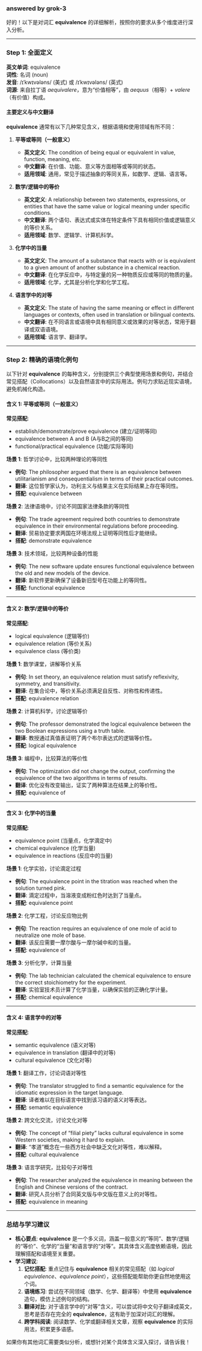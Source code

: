 ### answered by grok-3
好的！以下是对词汇 **equivalence** 的详细解析，按照你的要求从多个维度进行深入分析。

---

### Step 1: 全面定义

**英文单词**: equivalence  
**词性**: 名词 (noun)  
**发音**: /ɪˈkwɪvələns/ (美式) 或 /ɪˈkwɪvələns/ (英式)  
**词源**: 来自拉丁语 *aequivalere*，意为“价值相等”，由 *aequus*（相等）+ *valere*（有价值）构成。

#### 主要定义与中文翻译
**equivalence** 通常有以下几种常见含义，根据语境和使用领域有所不同：

1. **平等或等同（一般意义）**  
   - **英文定义**: The condition of being equal or equivalent in value, function, meaning, etc.  
   - **中文翻译**: 在价值、功能、意义等方面相等或等同的状态。  
   - **适用领域**: 通用，常见于描述抽象的等同关系，如数学、逻辑、语言等。

2. **数学/逻辑中的等价**  
   - **英文定义**: A relationship between two statements, expressions, or entities that have the same value or logical meaning under specific conditions.  
   - **中文翻译**: 两个语句、表达式或实体在特定条件下具有相同价值或逻辑意义的等价关系。  
   - **适用领域**: 数学、逻辑学、计算机科学。

3. **化学中的当量**  
   - **英文定义**: The amount of a substance that reacts with or is equivalent to a given amount of another substance in a chemical reaction.  
   - **中文翻译**: 在化学反应中，与特定量的另一种物质反应或等同的物质的量。  
   - **适用领域**: 化学，尤其是分析化学和化学工程。

4. **语言学中的对等**  
   - **英文定义**: The state of having the same meaning or effect in different languages or contexts, often used in translation or bilingual contexts.  
   - **中文翻译**: 在不同语言或语境中具有相同意义或效果的对等状态，常用于翻译或双语语境。  
   - **适用领域**: 语言学、翻译学。

---

### Step 2: 精确的语境化例句

以下针对 **equivalence** 的每种含义，分别提供三个典型使用场景和例句，并结合常见搭配（Collocations）以及自然语言中的实际用法。例句力求贴近现实语境，避免机械化构造。

#### 含义 1: 平等或等同（一般意义）
**常见搭配**:  
- establish/demonstrate/prove equivalence (建立/证明等同)  
- equivalence between A and B (A与B之间的等同)  
- functional/practical equivalence (功能/实际等同)  

**场景 1**: 哲学讨论中，比较两种理论的等同性  
- **例句**: The philosopher argued that there is an equivalence between utilitarianism and consequentialism in terms of their practical outcomes.  
- **翻译**: 这位哲学家认为，功利主义与结果主义在实际结果上存在等同性。  
- **搭配**: equivalence between  

**场景 2**: 法律语境中，讨论不同国家法律条款的等同性  
- **例句**: The trade agreement required both countries to demonstrate equivalence in their environmental regulations before proceeding.  
- **翻译**: 贸易协定要求两国在环境法规上证明等同性后才能继续。  
- **搭配**: demonstrate equivalence  

**场景 3**: 技术领域，比较两种设备的性能  
- **例句**: The new software update ensures functional equivalence between the old and new models of the device.  
- **翻译**: 新软件更新确保了设备新旧型号在功能上的等同性。  
- **搭配**: functional equivalence  

---

#### 含义 2: 数学/逻辑中的等价
**常见搭配**:  
- logical equivalence (逻辑等价)  
- equivalence relation (等价关系)  
- equivalence class (等价类)  

**场景 1**: 数学课堂，讲解等价关系  
- **例句**: In set theory, an equivalence relation must satisfy reflexivity, symmetry, and transitivity.  
- **翻译**: 在集合论中，等价关系必须满足自反性、对称性和传递性。  
- **搭配**: equivalence relation  

**场景 2**: 计算机科学，讨论逻辑等价  
- **例句**: The professor demonstrated the logical equivalence between the two Boolean expressions using a truth table.  
- **翻译**: 教授通过真值表证明了两个布尔表达式的逻辑等价性。  
- **搭配**: logical equivalence  

**场景 3**: 编程中，比较算法的等价性  
- **例句**: The optimization did not change the output, confirming the equivalence of the two algorithms in terms of results.  
- **翻译**: 优化没有改变输出，证实了两种算法在结果上的等价性。  
- **搭配**: equivalence of  

---

#### 含义 3: 化学中的当量
**常见搭配**:  
- equivalence point (当量点，化学滴定中)  
- chemical equivalence (化学当量)  
- equivalence in reactions (反应中的当量)  

**场景 1**: 化学实验，讨论滴定过程  
- **例句**: The equivalence point in the titration was reached when the solution turned pink.  
- **翻译**: 滴定过程中，当溶液变成粉红色时达到了当量点。  
- **搭配**: equivalence point  

**场景 2**: 化学工程，讨论反应物比例  
- **例句**: The reaction requires an equivalence of one mole of acid to neutralize one mole of base.  
- **翻译**: 该反应需要一摩尔酸与一摩尔碱中和的当量。  
- **搭配**: equivalence of  

**场景 3**: 分析化学，计算当量  
- **例句**: The lab technician calculated the chemical equivalence to ensure the correct stoichiometry for the experiment.  
- **翻译**: 实验室技术员计算了化学当量，以确保实验的正确化学计量。  
- **搭配**: chemical equivalence  

---

#### 含义 4: 语言学中的对等
**常见搭配**:  
- semantic equivalence (语义对等)  
- equivalence in translation (翻译中的对等)  
- cultural equivalence (文化对等)  

**场景 1**: 翻译工作，讨论词语对等性  
- **例句**: The translator struggled to find a semantic equivalence for the idiomatic expression in the target language.  
- **翻译**: 译者难以在目标语言中找到该习语的语义对等表达。  
- **搭配**: semantic equivalence  

**场景 2**: 跨文化交流，讨论文化对等  
- **例句**: The concept of “filial piety” lacks cultural equivalence in some Western societies, making it hard to explain.  
- **翻译**: “孝道”概念在一些西方社会中缺乏文化对等性，难以解释。  
- **搭配**: cultural equivalence  

**场景 3**: 语言学研究，比较句子对等性  
- **例句**: The researcher analyzed the equivalence in meaning between the English and Chinese versions of the contract.  
- **翻译**: 研究人员分析了合同英文版与中文版在意义上的对等性。  
- **搭配**: equivalence in meaning  

---

### 总结与学习建议
- **核心要点**: **equivalence** 是一个多义词，涵盖一般意义的“等同”、数学/逻辑的“等价”、化学的“当量”和语言学的“对等”。其具体含义高度依赖语境，因此理解搭配和语境至关重要。  
- **学习建议**:  
  1. **记忆搭配**: 重点记住与 **equivalence** 相关的常见搭配（如 *logical equivalence*、*equivalence point*），这些搭配能帮助你更自然地使用这个词。  
  2. **语境练习**: 尝试在不同领域（数学、化学、翻译等）中使用 **equivalence** 造句，模仿上述例句的结构。  
  3. **翻译对比**: 对于语言学中的“对等”含义，可以尝试将中文句子翻译成英文，思考是否存在完全的 **equivalence**，这有助于加深对词汇的理解。  
  4. **跨学科阅读**: 阅读数学、化学或翻译相关文章，观察 **equivalence** 的实际用法，积累更多语感。

如果你有其他词汇需要类似分析，或想针对某个具体含义深入探讨，请告诉我！
